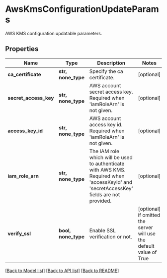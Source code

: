 # AwsKmsConfigurationUpdateParams

AWS KMS configuration updatable parameters.

## Properties
Name | Type | Description | Notes
------------ | ------------- | ------------- | -------------
**ca_certificate** | **str, none_type** | Specify the ca certificate. | [optional] 
**secret_access_key** | **str, none_type** | AWS account secret access key. Required when &#39;iamRoleArn&#39; is not given. | [optional] 
**access_key_id** | **str, none_type** | AWS account access key id. Required when &#39;iamRoleArn&#39; is not given. | [optional] 
**iam_role_arn** | **str, none_type** | The IAM role which will be used to authenticate with AWS KMS. Required when &#39;accessKeyId&#39; and &#39;secretAccessKey&#39; fields are not provided. | [optional] 
**verify_ssl** | **bool, none_type** | Enable SSL verification or not. | [optional]  if omitted the server will use the default value of True

[[Back to Model list]](../README.md#documentation-for-models) [[Back to API list]](../README.md#documentation-for-api-endpoints) [[Back to README]](../README.md)


